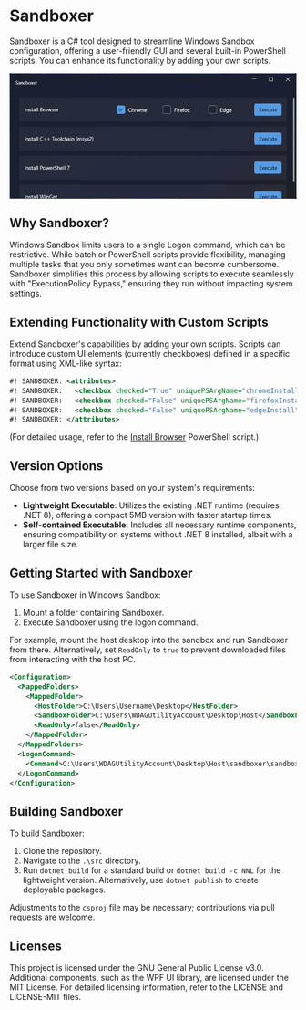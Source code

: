 
# Sandboxer

Sandboxer is a C# tool designed to streamline Windows Sandbox configuration, offering a user-friendly GUI and several built-in PowerShell scripts. You can enhance its functionality by adding your own scripts.


<p align="center">
  <img align="center" width="700" height="auto" src="https://raw.githubusercontent.com/slluxx/Sandboxer/main/screenshot.jpg">
</p>


## Why Sandboxer?

Windows Sandbox limits users to a single Logon command, which can be restrictive. While batch or PowerShell scripts provide flexibility, managing multiple tasks that you only sometimes want can become cumbersome. Sandboxer simplifies this process by allowing scripts to execute seamlessly with "ExecutionPolicy Bypass," ensuring they run without impacting system settings.

## Extending Functionality with Custom Scripts

Extend Sandboxer's capabilities by adding your own scripts. Scripts can introduce custom UI elements (currently checkboxes) defined in a specific format using XML-like syntax:

```xml
#! SANDBOXER: <attributes>
#! SANDBOXER:   <checkbox checked="True" uniquePSArgName="chromeInstall">Chrome</checkbox>
#! SANDBOXER:   <checkbox checked="False" uniquePSArgName="firefoxInstall">Firefox</checkbox>
#! SANDBOXER:   <checkbox checked="False" uniquePSArgName="edgeInstall">Edge</checkbox>
#! SANDBOXER: </attributes>
```

(For detailed usage, refer to the [Install Browser](https://github.com/Slluxx/Sandboxer/blob/main/src/Resources/Install%20Browser.ps1) PowerShell script.)

## Version Options

Choose from two versions based on your system's requirements:
- **Lightweight Executable**: Utilizes the existing .NET runtime (requires .NET 8), offering a compact 5MB version with faster startup times.
- **Self-contained Executable**: Includes all necessary runtime components, ensuring compatibility on systems without .NET 8 installed, albeit with a larger file size.

## Getting Started with Sandboxer

To use Sandboxer in Windows Sandbox:
1. Mount a folder containing Sandboxer.
2. Execute Sandboxer using the logon command.
   
For example, mount the host desktop into the sandbox and run Sandboxer from there. Alternatively, set `ReadOnly` to `true` to prevent downloaded files from interacting with the host PC.

```xml
<Configuration>
  <MappedFolders>
    <MappedFolder>
      <HostFolder>C:\Users\Username\Desktop</HostFolder>
      <SandboxFolder>C:\Users\WDAGUtilityAccount\Desktop\Host</SandboxFolder>
      <ReadOnly>false</ReadOnly>
    </MappedFolder>
  </MappedFolders>
  <LogonCommand>
    <Command>C:\Users\WDAGUtilityAccount\Desktop\Host\sandboxer\sandboxer.exe</Command>
  </LogonCommand>
</Configuration>
```

## Building Sandboxer

To build Sandboxer:
1. Clone the repository.
2. Navigate to the `.\src` directory.
3. Run `dotnet build` for a standard build or `dotnet build -c NNL` for the lightweight version. Alternatively, use `dotnet publish` to create deployable packages.

Adjustments to the `csproj` file may be necessary; contributions via pull requests are welcome.

## Licenses

This project is licensed under the GNU General Public License v3.0. Additional components, such as the WPF UI library, are licensed under the MIT License. For detailed licensing information, refer to the LICENSE and LICENSE-MIT files.
